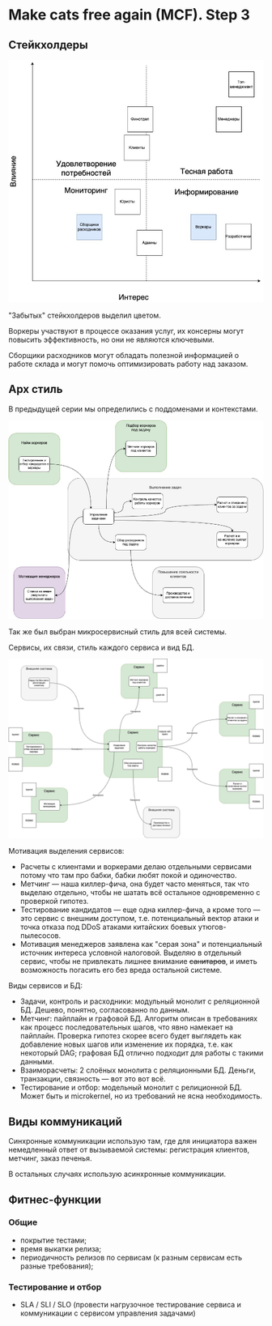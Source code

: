 # Make cats free again (MCF). Step 3

## Стейкхолдеры

![Матрица стейкхолдеров](./attachments/step-3-stakeholders.jpg)

"Забытых" стейкхолдеров выделил цветом.  

Воркеры участвуют в процессе оказания услуг, их консерны могут повысить эффективность, но они не являются ключевыми.  

Сборщики расходников могут обладать полезной информацией о работе склада и могут помочь оптимизировать работу над заказом.

## Арх стиль

В предыдущей серии мы определились с поддоменами и контекстами.  

![Subdomains and BC](./attachments/step-2-domains-and-bounded-contexts.jpg)  

Так же был выбран микросервисный стиль для всей системы.  

Сервисы, их связи, стиль каждого сервиса и вид БД.  

![Services map](./attachments/step-3-arch-style.jpg)  

Мотивация выделения сервисов:

* Расчеты с клиентами и воркерами делаю отдельными сервисами потому что там про бабки, бабки любят покой и одиночество.
* Метчинг — наша киллер-фича, она будет часто меняться, так что выделаю отдельно, чтобы не шатать всё остальное одновременно с проверкой гипотез.
* Тестирование кандидатов — еще одна киллер-фича, а кроме того — это сервис с внешним доступом, т.е. потенциальный вектор атаки и точка отказа под DDoS атаками китайских боевых утюгов-пылесосов.
* Мотивация менеджеров заявлена как "серая зона" и потенциальный источник интереса условной налоговой. Выделяю в отдельный сервис, чтобы не привлекать лишнее внимание ~~санитаров~~, и иметь возможность погасить его без вреда остальной системе.

Виды сервисов и БД:

* Задачи, контроль и расходники: модульный монолит с реляционной БД. Дешево, понятно, согласованно по данным.
* Метчинг: пайплайн и графовой БД. Алгоритм описан в требованиях как процесс последовательных шагов, что явно намекает на пайплайн. Проверка гипотез скорее всего будет выглядеть как добавление новых шагов или изменение их порядка, т.е. как некоторый DAG; графовая БД отлично подходит для работы с такими данными.
* Взаиморасчеты: 2 слоёных монолита с реляционными БД. Деньги, транзакции, связность — вот это вот всё.
* Тестирование и отбор: модельный монолит с релиционной БД. Может быть и microkernel, но из требований не ясна необходимость.  

## Виды коммуникаций

Синхронные коммуникации использую там, где для инициатора важен немедленный ответ от вызываемой системы: регистрация клиентов, метчинг, заказ печенья.  

В остальных случаях использую асинхронные коммуникации.

## Фитнес-функции

### Общие

* покрытие тестами;
* время выкатки релиза;
* периодичность релизов по сервисам (к разным сервисам есть разные требования);

### Тестирование и отбор

* SLA / SLI / SLO (провести нагрузочное тестирование сервиса и коммуникации с сервисом управления задачами)
